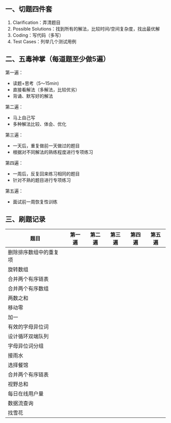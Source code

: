## 一、切题四件套
1. Clarification：弄清题目
2. Possible Solutions：找到所有的解法，比较时间/空间复杂度，找出最优解
3. Coding：写代码（多写）
4. Test Cases：列举几个测试用例
## 二、五毒神掌（每道题至少做5遍）
第一遍：
- 读题+思考（5～15min)
- 直接看解法（多解法，比较优劣）
- 背诵、默写好的解法
   
第二遍：
- 马上自己写
- 多种解法比较、体会、优化

第三遍：
- 一天后，重复做前一天做过的题目
- 根据对不同解法的熟练程度进行专项练习

第四遍：
- 一周后，反复回来练习相同的题目
- 针对不熟的题目进行专项练习

第五遍：
- 面试前一周恢复性训练

## 三、刷题记录

|题目|第一遍|第二遍|第三遍|第四遍|第五遍|
|-----|:---:|:---:|:---:|:---:|:---:|
|删除排序数组中的重复项||||||
|旋转数组||||||
|合并两个有序链表||||||
|合并两个有序数组||||||
|两数之和||||||
|移动零||||||
|加一||||||
|有效的字母异位词||||||
|设计循环双端队列||||||
|字母异位词分组||||||
|接雨水||||||
|选择餐馆||||||
|合并两个有序链表||||||
|视野总和||||||
|每日在线用户量||||||
|数据流查询||||||
|找雪花||||||